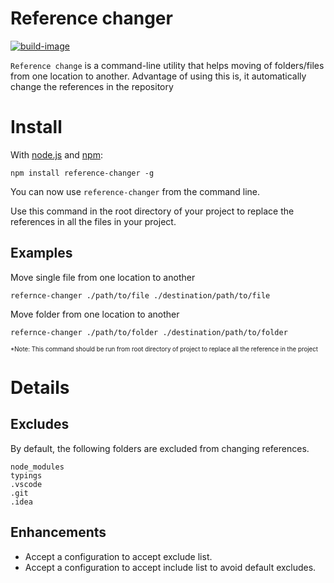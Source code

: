 # Reference changer

[![build-image]][build-url]

`Reference change` is a command-line utility that helps moving of folders/files from one location to another. Advantage of using this is, it automatically change the references in the repository

# Install

With [node.js](http://nodejs.org/) and [npm](http://github.com/isaacs/npm):

	npm install reference-changer -g 

You can now use `reference-changer` from the command line.

Use this command in the root directory of your project to replace the references in all the files in your project.

## Examples

Move single file from one location to another

```
refernce-changer ./path/to/file ./destination/path/to/file
```

Move folder from one location to another

```
refernce-changer ./path/to/folder ./destination/path/to/folder
```
<sub><sup>*Note: This command should be run from root directory of project to replace all the reference in the project</sup></sub>

# Details

## Excludes

By default, the following folders are excluded from changing references.
```
node_modules
typings
.vscode
.git
.idea
```

## Enhancements
- Accept a configuration to accept exclude list.
- Accept a configuration to accept include list to avoid default excludes.


[build-image]: https://travis-ci.org/Jagapathi126/reference-changer.svg?branch=master
[build-url]: https://github.com/Jagapathi126/reference-changer
